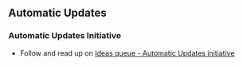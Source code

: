 Automatic Updates
---------------

### Automatic Updates Initiative

- Follow and read up on
  [Ideas queue - Automatic Updates initiative](https://www.drupal.org/project/ideas/issues/2940731)

